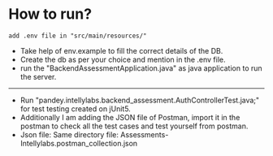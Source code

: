 # How to run?

`add .env file in "src/main/resources/"`

 - Take help of env.example to fill the correct details of the DB.
 - Create the db as per your choice and mention in the .env file.
 - run the "BackendAssessmentApplication.java" as java application to run the server.

---
- Run "pandey.intellylabs.backend_assessment.AuthControllerTest.java;" for test testing created on jUnit5.
- Additionally I am adding the JSON file of Postman, import it in the postman to check all the test cases and test yourself from postman.
- Json file: Same directory file: Assessments-Intellylabs.postman_collection.json

